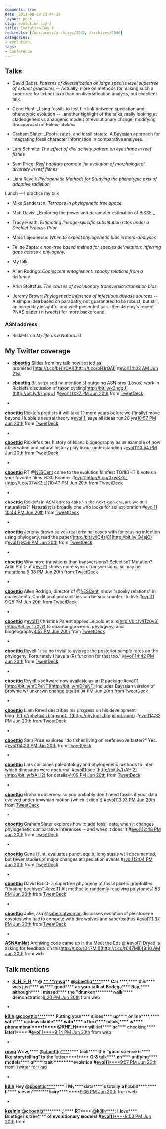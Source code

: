 ```yaml
---
comments: true
date: 2011-06-20 23:44:25
layout: post
slug: evolution-day-3
title: Evolution Day 3
redirects: [/wordpress/archives/2040, /archives/2040]
categories:
- evolution
tags:
- conference
---
```


## Talks





	
  * David Babst: _Patterns of diversification on large species level supertree of extinct graptolites_ -- Actually, more on methods for making such a supertree for extinct taxa than on diversification analysis, but excellent talk.

	
  * Gene Hunt: _Using fossils to test the link between speciation and phenotypic evolution -- _another highlight of the talks, really looking at cladeogeneic vs anaogenic models of evolutionary change, modifying the approach of Folmer Bokma

	
  * Graham Slater: _Roots, rates, and fossil states:  A Bayesian approach for integrating fossil character information in comparative analyses. _

	
  * Lars Schmitz: _The effect of diel activity pattern on eye shape in reef fishes_

	
  * Sam Price: _Reef habitats promote the evolution of morphological diversity in reef fishes_

	
  * Liam Revell: _Phylogenetic Methods for Studying the phenotypic axis of adaptive radiation_


Lunch -- I practice my talk

	
  * Mike Sanderson: _Terraces in phylogenetic tree space_

	
  * Matt Davis: _Exploring the power and parameter estimation of BiSSE _

	
  * Tracy Heath: _Estimating lineage-specific substitution rates under a Dirchlet Process Prior_

	
  * Marc Lajeunesse: _When to expect phylogenetic bias in meta-analyses_

	
  * Felipe Zapta: _a non-tree based method for species delimitation: Inferring gaps across a phylogeny._

	
  * My talk.

	
  * Allen Rodrigo: _Coalescent entaglement: spooky relations from a distance_

	
  * Arlin Stoltzfus: _The causes of evolutionary transversion/transition bias_

	
  * Jeremy Brown: _Phylogenetic inference of infectious disease sources_ -- A simple idea based on parapatry, not guaranteed to be robust, but still, an incredibly insightful and well-presented talk.  See Jeremy's recent PNAS paper (in tweets) for more background.




### ASN address





	
  * Ricklefs on _My life as a Naturalist_




## My Twitter coverage





	
  * **[cboettig](http://twitter.com/cboettig)** Slides from my talk now posted as promised [http://t.co/bH1rOAI](http://t.co/bH1rOAI) #[evol11](http://search.twitter.com/search?q=%23evol11)[4:02 AM Jun 21st](http://twitter.com/cboettig/status/83021885893394432)

	
  * **[cboettig](http://twitter.com/cboettig)** Bit surprised no mention of outgoing ASN pres (Losos) work in Ricklefs discussion of taxon cycling[http://bit.ly/k2ngqU](http://bit.ly/k2ngqU) #[evol11](http://search.twitter.com/search?q=%23evol11)[11:27 PM Jun 20th](http://twitter.com/cboettig/status/82952849516019712) from [TweetDeck](http://www.tweetdeck.com/)

	
  * 





**[cboettig](http://twitter.com/cboettig)** Ricklefs predicts it will take 10 more years before we (finally) move beyond Hubble's neutral theory #[evol11](http://search.twitter.com/search?q=%23evol11), says all ideas run 20 yrs[10:57 PM Jun 20th](http://twitter.com/cboettig/status/82945089223147522) from [TweetDeck](http://www.tweetdeck.com/)





	
  * 





**[cboettig](http://twitter.com/cboettig)** Ricklefs cites history of Island biogeography as an example of how observation and natural history play in our understanding #[evol11](http://search.twitter.com/search?q=%23evol11)[10:54 PM Jun 20th](http://twitter.com/cboettig/status/82944317043384320) from [TweetDeck](http://www.tweetdeck.com/)





	
  * 





**[cboettig](http://twitter.com/cboettig)** RT @[NESCent](http://twitter.com/NESCent) come to the evolution filmfest TONIGHT & vote on your favorite films. 6:30 Boomer #[evol11](http://search.twitter.com/search?q=%23evol11)[http://t.co/07wKZiL](http://t.co/07wKZiL)[10:47 PM Jun 20th](http://twitter.com/cboettig/status/82942682174984192) from [TweetDeck](http://www.tweetdeck.com/)





	
  * 





**[cboettig](http://twitter.com/cboettig)** Ricklefs in ASN adress asks "in the next-gen era, are we still naturalists?" Naturalist is broadly one who looks for sci exploration #[evol11](http://search.twitter.com/search?q=%23evol11) [10:44 PM Jun 20th](http://twitter.com/cboettig/status/82941868467437568) from [TweetDeck](http://www.tweetdeck.com/)





	
  * 





**[cboettig](http://twitter.com/cboettig)** Jeremy Brown solves real criminal cases with for causing infection using phylogeny, read the paper[http://bit.ly/iQ4sjC](http://bit.ly/iQ4sjC) #[evol11](http://search.twitter.com/search?q=%23evol11) [9:56 PM Jun 20th](http://twitter.com/cboettig/status/82929896678100992) from [TweetDeck](http://www.tweetdeck.com/)





	
  * 





**[cboettig](http://twitter.com/cboettig)** Why more transitions than transversions? Selection? Mutation? Arlin Stoltzuf #[evol11](http://search.twitter.com/search?q=%23evol11) shows more synon. transversions, so may be mutational[9:38 PM Jun 20th](http://twitter.com/cboettig/status/82925396315746304) from [TweetDeck](http://www.tweetdeck.com/)





	
  * 





**[cboettig](http://twitter.com/cboettig)** Allen Rodrigo, director of @[NESCent](http://twitter.com/NESCent), show "spooky relations" in coalescents. Conditional probabilities can be soo counterintuitive #[evol11](http://search.twitter.com/search?q=%23evol11) [9:25 PM Jun 20th](http://twitter.com/cboettig/status/82921965601554432) from [TweetDeck](http://www.tweetdeck.com/)





	
  * 





**[cboettig](http://twitter.com/cboettig)** #[evol11](http://search.twitter.com/search?q=%23evol11) Christine Parent applies Leibold et al's[http://bit.ly/lTz0y3](http://bit.ly/lTz0y3) to disentangle enviro, phylogeny, and biogeography[4:55 PM Jun 20th](http://twitter.com/cboettig/status/82854188232609795) from [TweetDeck](http://www.tweetdeck.com/)





	
  * 





**[cboettig](http://twitter.com/cboettig)** Revell "also no trivial to average the posterior sample rates on the phylogeny. Fortunately I have a (R) function for that too." #[evol11](http://search.twitter.com/search?q=%23evol11)[4:42 PM Jun 20th](http://twitter.com/cboettig/status/82850718549151744) from [TweetDeck](http://www.tweetdeck.com/)





	
  * 





**[cboettig](http://twitter.com/cboettig)** Revell's software now available as an R package #[evol11](http://search.twitter.com/search?q=%23evol11) [http://bit.ly/mDPeNT](http://bit.ly/mDPeNT) Includes Bayesian version of Brownie w/ unknown change pts(!)[4:34 PM Jun 20th](http://twitter.com/cboettig/status/82848908669222912) from [TweetDeck](http://www.tweetdeck.com/)





	
  * 





**[cboettig](http://twitter.com/cboettig)** Liam Revell describes his progress on his development blog [http://phytools.blogspot...](http://phytools.blogspot.com/) #[evol11](http://search.twitter.com/search?q=%23evol11)[4:32 PM Jun 20th](http://twitter.com/cboettig/status/82848289464127488) from [TweetDeck](http://www.tweetdeck.com/)





	
  * 





**[cboettig](http://twitter.com/cboettig)** Sam Price explores "do fishes living on reefs evolve faster?" Yes. #[evol11](http://search.twitter.com/search?q=%23evol11)[4:23 PM Jun 20th](http://twitter.com/cboettig/status/82846006156337152) from [TweetDeck](http://www.tweetdeck.com/)





	
  * 





**[cboettig](http://twitter.com/cboettig)** Lars combines paleontology and phylogenetic methods to infer which dinosaurs were nocturnal #[evol11](http://search.twitter.com/search?q=%23evol11)(see [http://bit.ly/fxAHl2](http://bit.ly/fxAHl2) for details)[4:09 PM Jun 20th](http://twitter.com/cboettig/status/82842437214679042) from [TweetDeck](http://www.tweetdeck.com/)





	
  * 





**[cboettig](http://twitter.com/cboettig)** Graham observes: so you probably don't need fossils if your data evolved under brownian motion (which it didn't) #[evol11](http://search.twitter.com/search?q=%23evol11)[3:03 PM Jun 20th](http://twitter.com/cboettig/status/82825793083936768) from [TweetDeck](http://www.tweetdeck.com/)





	
  * 





**[cboettig](http://twitter.com/cboettig)** Graham Slater explores how to add fossil data, when it changes phylogenetic comparative inferences -- and when it doesn't #[evol11](http://search.twitter.com/search?q=%23evol11)[2:48 PM Jun 20th](http://twitter.com/cboettig/status/82822251094867969) from [TweetDeck](http://www.tweetdeck.com/)





	
  * 





**[cboettig](http://twitter.com/cboettig)** Gene Hunt: evaluates punct. equib: long stasis well documented, but fewer studies of major changes at speciation events #[evol11](http://search.twitter.com/search?q=%23evol11)[2:04 PM Jun 20th](http://twitter.com/cboettig/status/82811155667628034) from [TweetDeck](http://www.tweetdeck.com/)





	
  * 





**[cboettig](http://twitter.com/cboettig)** David Babst- a supertree phylogeny of fossil plaktic graptolites: "floating beehives" #[evol11](http://search.twitter.com/search?q=%23evol11) Alt method to randomly resolving polytomes[1:53 PM Jun 20th](http://twitter.com/cboettig/status/82808254119428096) from [TweetDeck](http://www.tweetdeck.com/)





	
  * 





**[cboettig](http://twitter.com/cboettig)** Julie, aka @[sabercatwoman](http://twitter.com/sabercatwoman) discusses evolution of pleistocene coyotes who had to compete with dire wolves and sabertoothes #[evol11](http://search.twitter.com/search?q=%23evol11)[1:37 PM Jun 20th](http://twitter.com/cboettig/status/82804166891806722) from [TweetDeck](http://www.tweetdeck.com/)





	
  * 





**[ASNAmNat](http://twitter.com/ASNAmNat)** Archiving code came up in the Meet the Eds @ #[evol11](http://search.twitter.com/search?q=%23evol11) Dryad is asking for feedback on this[http://t.co/z047MII](http://t.co/z047MII)[8:10 AM Jun 20th](http://twitter.com/ASNAmNat/status/82722062636040192) from web








## Talk mentions





	
  * **[K_H_F_H](http://twitter.com/K_H_F_H)** ** **@** **[** **r****m****v****q****](http://twitter.com/rmvq)**** ****@****[****c****b****o****e****t****t****i****g****](http://twitter.com/cboettig)**** ****C****a****r****l****,**** ****t****h****i****s**** ****w****a****s**** ****j****u****s****t**** ****a****s**** ****g****o****o****d**** ****a****s ********y****o****u****r**** ****t****a****l****k**** ****a****t**** ****B****o****d****e****g****a**** ****B****a****y****,**** ****a****l****t****h****o****u****g****h**** ****I**** ****m****i****s****s****e****d**** ****t****h****e**** ****"****d****r****u****n****k****e****n********w****a****l****k****"**** ****d****e****m****o****n****s****t****r****a****t****i****o****n****[9:20 PM Jun 20th](http://twitter.com/K_H_F_H/status/82920692508655616) from web

	
  * 





**[k8lh](http://twitter.com/k8lh)** ****@****[****c****b****o****e****t****t****i****g****](http://twitter.com/cboettig)**** ****P****u****t****t****i****n****g**** ****y****o****u****r**** ****s****l****i****d****e****s**** ****u****p**** ****o****n****l****i****n****e****,**** ****w****i****t****h**** ****c****o****d****e********a****v****a****i****l****a****b****l****e**** ****w****i****t****h**** ****a**** ****t****h****r****u****-****c****l****i****c****k****,**** ****i****s**** ****p****h****e****n****o****m****e****n****a****l****!**** ****@****[****K****_****H****_****F****_****H****](http://twitter.com/K_H_F_H)**** ****w****i****l****l********d****e****f**** ****b****e**** ****c****h****e****c****k****i****n****g**** ****l****a****t****e****r****!**** ****#****[****e****v****o****l****1****1****](http://search.twitter.com/search?q=%23evol11)[9:14 PM Jun 20th](http://twitter.com/k8lh/status/82919306144387072) from web





	
  * 





**[rmvq](http://twitter.com/rmvq)** ****W****o****w****,**** ****@****[****c****b****o****e****t****t****i****g****](http://twitter.com/cboettig)**** ****t****o****o****k**** ****t****h****e**** ****"****g****o****o****d**** ****s****c****i****e****n****c****e**** ****i****s**** ****l****i****k****e ********s****t****o****r****y****t****e****l****l****i****n****g****"**** ****t****o**** ****t****h****e**** ****l****e****t****t****e****r****!**** ****G****r****8**** ****t****a****l****k**** ****o****n**** ****u****n****i****f****y****i****n****g**** ****m****o****d****e****l****s**** ****o****f**** ****t****r****a****i****t ********e****v****o****l****u****t****i****o****n**** ****#****[****e****v****o****l****1****1****](http://search.twitter.com/search?q=%23evol11)[9:07 PM Jun 20th](http://twitter.com/rmvq/status/82917460768079873) from [Twitter for iPad](http://twitter.com/#!/download/ipad)





	
  * 





**[k8lh](http://twitter.com/k8lh)** ****H****e****y**** ****@****[****c****b****o****e****t****t****i****g****](http://twitter.com/cboettig)**** ****!**** ****M****y**** ****d****a****t****a****'****s**** ****t****o****t****a****l****l****y**** ****a**** ****h****o****b****b****i****t****.**** ****I****t****'****s**** ****e****v****e****n********h****a****i****r****y****.****[9:06 PM Jun 20th](http://twitter.com/k8lh/status/82917248053944320) from web





	
  * 





**[kzelnio](http://twitter.com/kzelnio)** ****@****[****c****b****o****e****t****t****i****g****](http://twitter.com/cboettig)**** ****;****)**** ****R****T**** ****@****[****k****8****l****h****](http://twitter.com/k8lh)****:**** ****I**** ****l****o****v****e**** ****B****o****e****t****t****i****g****e****r****'****s**** ****t****r****e****e**** ****o****f ********e****v****o****l****u****t****i****o****n****a****r****y**** ****m****o****d****e****l****s****!**** ****#****[****e****v****o****l****1****1****](http://search.twitter.com/search?q=%23evol11)[9:03 PM Jun 20th](http://twitter.com/kzelnio/status/82916413597171712) from






